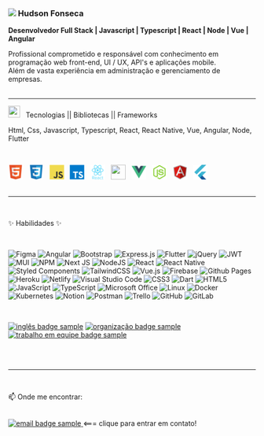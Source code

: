 ### <img src="https://raw.githubusercontent.com/MartinHeinz/MartinHeinz/master/wave.gif" width="30px" /> Hudson Fonseca 

**Desenvolvedor Full Stack | Javascript | Typescript | React | Node | Vue | Angular**

Profissional comprometido e responsável com conhecimento em programação web front-end, UI / UX, API's e aplicações mobile.<br/>
Além de vasta experiência em administração e gerenciamento de empresas.
<br/>
<br/>

---

<img src="https://i.imgur.com/8MXusVC.png" width="24px" height="24px" /> &nbsp; Tecnologias || Bibliotecas || Frameworks

Html, Css, Javascript, Typescript, React, React Native, Vue, Angular, Node, Flutter

<br/>

<img src="https://github.com/devicons/devicon/blob/master/icons/html5/html5-original.svg" width="30px" height="30px" /> &nbsp; <img src="https://github.com/devicons/devicon/blob/master/icons/css3/css3-original.svg" width="30px" height="30px" /> &nbsp; <img src="https://github.com/devicons/devicon/blob/master/icons/javascript/javascript-original.svg" width="30px" height="30px" /> &nbsp;&nbsp;<img src="https://github.com/devicons/devicon/blob/master/icons/typescript/typescript-original.svg" width="30px" height="30px" /> &nbsp; <img src="https://github.com/devicons/devicon/blob/master/icons/react/react-original-wordmark.svg" width="30px" height="30px" /> &nbsp; <img src="https://camo.githubusercontent.com/9a45407f0a2a0c52f76b9458728049eca3ddb60ecec92a43f8cd2af93d253940/68747470733a2f2f7061676570726f2e636f2f626c6f672f77702d636f6e74656e742f75706c6f6164732f323032302f30332f72656163742d6e61746976652d6c6f676f2d333234783337352e706e67" width="30px" height="30px" /> &nbsp; <img src="https://github.com/devicons/devicon/blob/master/icons/vuejs/vuejs-original.svg" width="30px" height="30px" /> &nbsp; <img src="https://github.com/devicons/devicon/blob/master/icons/nodejs/nodejs-original.svg" width="30px" height="30px" /> &nbsp; <img src="https://github.com/devicons/devicon/blob/master/icons/angularjs/angularjs-original.svg" width="30px" height="30px" /> &nbsp; <img src="https://github.com/devicons/devicon/blob/master/icons/flutter/flutter-original.svg" width="30px" height="30px" />
<br/>
<br/>

---
<br />

✨ Habilidades ✨ 

<br/>

![Figma](https://img.shields.io/badge/figma-%23F24E1E.svg?style=for-the-badge&logo=figma&logoColor=white) ![Angular](https://img.shields.io/badge/angular-%23DD0031.svg?style=for-the-badge&logo=angular&logoColor=white) ![Bootstrap](https://img.shields.io/badge/bootstrap-%238511FA.svg?style=for-the-badge&logo=bootstrap&logoColor=white) ![Express.js](https://img.shields.io/badge/express.js-%23404d59.svg?style=for-the-badge&logo=express&logoColor=%2361DAFB) ![Flutter](https://img.shields.io/badge/Flutter-%2302569B.svg?style=for-the-badge&logo=Flutter&logoColor=white) ![jQuery](https://img.shields.io/badge/jquery-%230769AD.svg?style=for-the-badge&logo=jquery&logoColor=white) ![JWT](https://img.shields.io/badge/JWT-black?style=for-the-badge&logo=JSON%20web%20tokens) ![MUI](https://img.shields.io/badge/MUI-%230081CB.svg?style=for-the-badge&logo=mui&logoColor=white) ![NPM](https://img.shields.io/badge/NPM-%23CB3837.svg?style=for-the-badge&logo=npm&logoColor=white) ![Next JS](https://img.shields.io/badge/Next-black?style=for-the-badge&logo=next.js&logoColor=white) ![NodeJS](https://img.shields.io/badge/node.js-6DA55F?style=for-the-badge&logo=node.js&logoColor=white) ![React](https://img.shields.io/badge/react-%2320232a.svg?style=for-the-badge&logo=react&logoColor=%2361DAFB) ![React Native](https://img.shields.io/badge/react_native-%2320232a.svg?style=for-the-badge&logo=react&logoColor=%2361DAFB) ![Styled Components](https://img.shields.io/badge/styled--components-DB7093?style=for-the-badge&logo=styled-components&logoColor=white) ![TailwindCSS](https://img.shields.io/badge/tailwindcss-%2338B2AC.svg?style=for-the-badge&logo=tailwind-css&logoColor=white) ![Vue.js](https://img.shields.io/badge/vuejs-%2335495e.svg?style=for-the-badge&logo=vuedotjs&logoColor=%234FC08D) ![Firebase](https://img.shields.io/badge/firebase-%23039BE5.svg?style=for-the-badge&logo=firebase) ![Github Pages](https://img.shields.io/badge/github%20pages-121013?style=for-the-badge&logo=github&logoColor=white) ![Heroku](https://img.shields.io/badge/heroku-%23430098.svg?style=for-the-badge&logo=heroku&logoColor=white) ![Netlify](https://img.shields.io/badge/netlify-%23000000.svg?style=for-the-badge&logo=netlify&logoColor=#00C7B7) ![Visual Studio Code](https://img.shields.io/badge/Visual%20Studio%20Code-0078d7.svg?style=for-the-badge&logo=visual-studio-code&logoColor=white) ![CSS3](https://img.shields.io/badge/css3-%231572B6.svg?style=for-the-badge&logo=css3&logoColor=white) ![Dart](https://img.shields.io/badge/dart-%230175C2.svg?style=for-the-badge&logo=dart&logoColor=white) ![HTML5](https://img.shields.io/badge/html5-%23E34F26.svg?style=for-the-badge&logo=html5&logoColor=white) ![JavaScript](https://img.shields.io/badge/javascript-%23323330.svg?style=for-the-badge&logo=javascript&logoColor=%23F7DF1E) ![TypeScript](https://img.shields.io/badge/typescript-%23007ACC.svg?style=for-the-badge&logo=typescript&logoColor=white) ![Microsoft Office](https://img.shields.io/badge/Microsoft_Office-D83B01?style=for-the-badge&logo=microsoft-office&logoColor=white) ![Linux](https://img.shields.io/badge/Linux-FCC624?style=for-the-badge&logo=linux&logoColor=black) ![Docker](https://img.shields.io/badge/docker-%230db7ed.svg?style=for-the-badge&logo=docker&logoColor=white) ![Kubernetes](https://img.shields.io/badge/kubernetes-%23326ce5.svg?style=for-the-badge&logo=kubernetes&logoColor=white) ![Notion](https://img.shields.io/badge/Notion-%23000000.svg?style=for-the-badge&logo=notion&logoColor=white) ![Postman](https://img.shields.io/badge/Postman-FF6C37?style=for-the-badge&logo=postman&logoColor=white) ![Trello](https://img.shields.io/badge/Trello-%23026AA7.svg?style=for-the-badge&logo=Trello&logoColor=white) ![GitHub](https://img.shields.io/badge/github-%23121011.svg?style=for-the-badge&logo=github&logoColor=white) ![GitLab](https://img.shields.io/badge/gitlab-%23181717.svg?style=for-the-badge&logo=gitlab&logoColor=white) 

<br/>

  <a target="_blank" rel="noopener noreferrer nofollow" href="https://camo.githubusercontent.com/96720c29e26e05a4af47cdadfb01c10a01e9149136a7c494643174ac1d322aab/68747470733a2f2f696d672e736869656c64732e696f2f62616467652f496e676cc3aa732532304176616ec3a761646f2d3433346435383f267374796c653d666f722d7468652d6261646765"><img src="https://camo.githubusercontent.com/96720c29e26e05a4af47cdadfb01c10a01e9149136a7c494643174ac1d322aab/68747470733a2f2f696d672e736869656c64732e696f2f62616467652f496e676cc3aa732532304176616ec3a761646f2d3433346435383f267374796c653d666f722d7468652d6261646765" alt="inglês badge sample" data-canonical-src="https://img.shields.io/badge/Inglês%20Avançado-434d58?&amp;style=for-the-badge" style="max-width: 100%;"></a>
  <a target="_blank" rel="noopener noreferrer nofollow" href="https://camo.githubusercontent.com/6deca1b4048415ee3579ca92b0abb374a425757a78d213d676fabb194d624dc5/68747470733a2f2f696d672e736869656c64732e696f2f62616467652f4f7267616e697a61c3a7c3a36f2d4341414635423f267374796c653d666f722d7468652d6261646765"><img src="https://camo.githubusercontent.com/6deca1b4048415ee3579ca92b0abb374a425757a78d213d676fabb194d624dc5/68747470733a2f2f696d672e736869656c64732e696f2f62616467652f4f7267616e697a61c3a7c3a36f2d4341414635423f267374796c653d666f722d7468652d6261646765" alt="organização badge sample" data-canonical-src="https://img.shields.io/badge/Organização-CAAF5B?&amp;style=for-the-badge" style="max-width: 100%;"></a>
  <a target="_blank" rel="noopener noreferrer nofollow" href="https://camo.githubusercontent.com/da52370ac3e1b9f6b3a9f8d77629022e3c6c7905baee2ea9af2cdcc0353d2ce2/68747470733a2f2f696d672e736869656c64732e696f2f62616467652f54726162616c686f253230656d2532304571756970652d6333333637303f267374796c653d666f722d7468652d6261646765"><img src="https://camo.githubusercontent.com/da52370ac3e1b9f6b3a9f8d77629022e3c6c7905baee2ea9af2cdcc0353d2ce2/68747470733a2f2f696d672e736869656c64732e696f2f62616467652f54726162616c686f253230656d2532304571756970652d6333333637303f267374796c653d666f722d7468652d6261646765" alt="trabalho em equipe badge sample" data-canonical-src="https://img.shields.io/badge/Trabalho%20em%20Equipe-c33670?&amp;style=for-the-badge" style="max-width: 100%;"></a> <br>

<br/>
<br/>

---
<br />

📫 Onde me encontrar:

<br/>

<a href="mailto:hudsonvdsf@gmail.com">
  <img src="https://camo.githubusercontent.com/68d8e4b616908242d3398d2840eeab92241b7e75a98fffa5bdbe26db99796926/68747470733a2f2f696d672e736869656c64732e696f2f62616467652f656d61696c2d3030373844343f6c6f676f3d6d6963726f736f66746f75746c6f6f6b266c6f676f436f6c6f723d7768697465267374796c653d666f722d7468652d6261646765" alt="email badge sample" data-canonical-src="https://img.shields.io/badge/email-0078D4?logo=microsoftoutlook&amp;logoColor=white&amp;style=for-the-badge" style="max-width: 100%;">  
</a>
<=== clique para entrar em contato!
